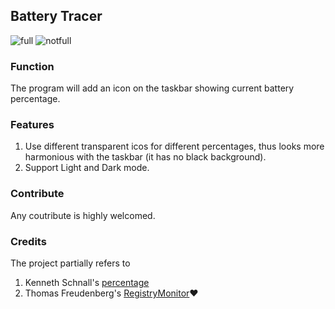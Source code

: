 ## Battery Tracer
![full](https://raw.githubusercontent.com/myfix16/BatteryTrackerWinform/master/showcase1.png) ![notfull](https://github.com/myfix16/BatteryTrackerWinform/raw/master/showcase2.png)
### Function
The program will add an icon on the taskbar showing current battery percentage.
### Features
1. Use different transparent icos for different percentages, thus looks more harmonious with the taskbar (it has no black background).
2. Support Light and Dark mode.
### Contribute
Any coutribute is highly welcomed.
### Credits
The project partially refers to 
1. Kenneth Schnall's [percentage](https://github.com/kas/percentage)
2. Thomas Freudenberg's [RegistryMonitor](https://www.codeproject.com/Articles/4502/RegistryMonitor-a-NET-wrapper-class-for-RegNotifyC)❤
